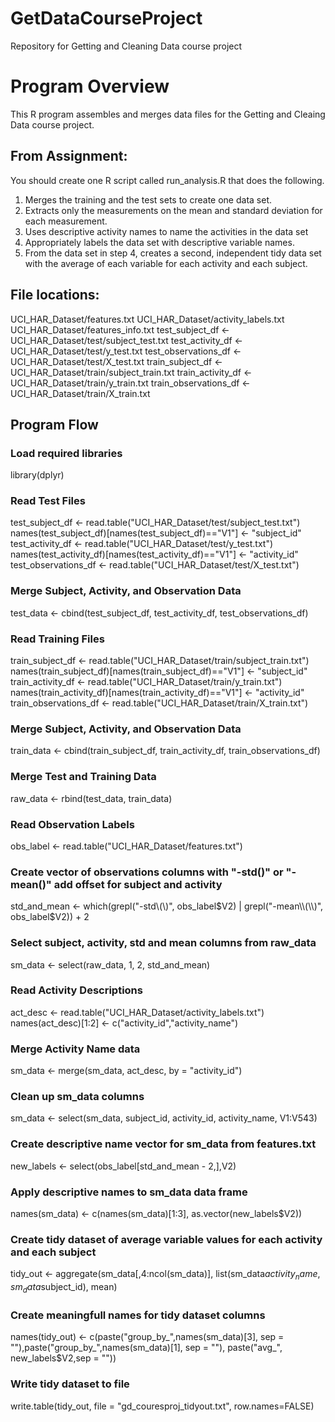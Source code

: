 # GetDataCourseProject
Repository for Getting and Cleaning Data course project

# Program Overview
This R program assembles and merges data files
for the Getting and Cleaing Data course project.

## From Assignment:
You should create one R script called run_analysis.R that does the following. 
  1. Merges the training and the test sets to create one data set.
  2. Extracts only the measurements on the mean and standard deviation for each measurement. 
  3. Uses descriptive activity names to name the activities in the data set
  4. Appropriately labels the data set with descriptive variable names. 
  5. From the data set in step 4, creates a second, independent tidy data set with the average of each variable for each activity and each subject.


## File locations:
UCI_HAR_Dataset/features.txt
UCI_HAR_Dataset/activity_labels.txt
UCI_HAR_Dataset/features_info.txt
test_subject_df <- UCI_HAR_Dataset/test/subject_test.txt
test_activity_df <- UCI_HAR_Dataset/test/y_test.txt
test_observations_df <- UCI_HAR_Dataset/test/X_test.txt
train_subject_df <- UCI_HAR_Dataset/train/subject_train.txt
train_activity_df <- UCI_HAR_Dataset/train/y_train.txt
train_observations_df <- UCI_HAR_Dataset/train/X_train.txt

## Program Flow
### Load required libraries
library(dplyr)

### Read Test Files
test_subject_df <- read.table("UCI_HAR_Dataset/test/subject_test.txt")
names(test_subject_df)[names(test_subject_df)=="V1"] <- "subject_id"
test_activity_df <- read.table("UCI_HAR_Dataset/test/y_test.txt")
names(test_activity_df)[names(test_activity_df)=="V1"] <- "activity_id"
test_observations_df <- read.table("UCI_HAR_Dataset/test/X_test.txt")

### Merge Subject, Activity, and Observation Data
test_data <- cbind(test_subject_df, test_activity_df, test_observations_df)

### Read Training Files
train_subject_df <- read.table("UCI_HAR_Dataset/train/subject_train.txt")
names(train_subject_df)[names(train_subject_df)=="V1"] <- "subject_id"
train_activity_df <- read.table("UCI_HAR_Dataset/train/y_train.txt")
names(train_activity_df)[names(train_activity_df)=="V1"] <- "activity_id"
train_observations_df <- read.table("UCI_HAR_Dataset/train/X_train.txt")

### Merge Subject, Activity, and Observation Data
train_data <- cbind(train_subject_df, train_activity_df, train_observations_df)

### Merge Test and Training Data
raw_data <- rbind(test_data, train_data)

### Read Observation Labels
obs_label <- read.table("UCI_HAR_Dataset/features.txt")

### Create vector of observations columns with "-std()" or "-mean()" add offset for subject and activity
std_and_mean <- which(grepl("-std\\(\\)", obs_label$V2) | grepl("-mean\\(\\)", obs_label$V2)) + 2

### Select subject, activity, std and mean columns from raw_data
sm_data <- select(raw_data, 1, 2, std_and_mean)

### Read Activity Descriptions
act_desc <- read.table("UCI_HAR_Dataset/activity_labels.txt")
names(act_desc)[1:2] <- c("activity_id","activity_name")

### Merge Activity Name data 
sm_data <- merge(sm_data, act_desc, by = "activity_id")

### Clean up sm_data columns
sm_data <- select(sm_data, subject_id, activity_id, activity_name, V1:V543)

### Create descriptive name vector for sm_data from features.txt
new_labels <- select(obs_label[std_and_mean - 2,],V2)

### Apply descriptive names to sm_data data frame
names(sm_data) <- c(names(sm_data)[1:3], as.vector(new_labels$V2))

### Create tidy dataset of average variable values for each activity and each subject
tidy_out <- aggregate(sm_data[,4:ncol(sm_data)], list(sm_data$activity_name,sm_data$subject_id), mean)

### Create meaningfull names for tidy dataset columns
names(tidy_out) <- c(paste("group_by_",names(sm_data)[3], sep = ""),paste("group_by_",names(sm_data)[1], sep = ""), paste("avg_", new_labels$V2,sep = ""))

### Write tidy dataset to file
write.table(tidy_out, file = "gd_couresproj_tidyout.txt", row.names=FALSE)
